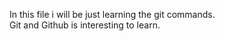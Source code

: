 In this file i will be just learning the git commands.
<br>
Git and Github is interesting to learn.
